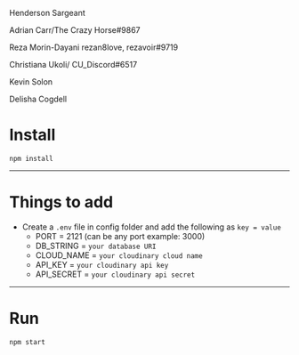 
Henderson Sargeant

Adrian Carr/The Crazy Horse#9867

Reza Morin-Dayani rezan8love, rezavoir#9719

Christiana Ukoli/ CU_Discord#6517

Kevin Solon

Delisha Cogdell

# Install

`npm install`

---

# Things to add

- Create a `.env` file in config folder and add the following as `key = value`
  - PORT = 2121 (can be any port example: 3000)
  - DB_STRING = `your database URI`
  - CLOUD_NAME = `your cloudinary cloud name`
  - API_KEY = `your cloudinary api key`
  - API_SECRET = `your cloudinary api secret`

---

# Run

`npm start`
